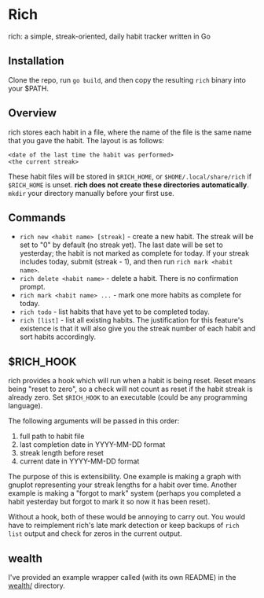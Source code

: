 # Rich
rich: a simple, streak-oriented, daily habit tracker written in Go

## Installation
Clone the repo, run ``go build``, and then copy the resulting ``rich`` binary
into your $PATH.

## Overview
rich stores each habit in a file, where the name of the file is the same name
that you gave the habit. The layout is as follows:
```
<date of the last time the habit was performed>
<the current streak>
```
These habit files will be stored in ``$RICH_HOME``, or ``$HOME/.local/share/rich``
if ``$RICH_HOME`` is unset. **rich does not create these directories automatically**.
``mkdir`` your directory manually before your first use.

## Commands
- ``rich new <habit name> [streak]`` - create a new habit.
The streak will be set to "0" by default (no streak yet). The last date will be
set to yesterday; the habit is not marked as complete for today. If your
streak includes today, submit (streak - 1), and then run ``rich mark <habit name>``.
- ``rich delete <habit name>`` - delete a habit. There is no confirmation prompt.
- ``rich mark <habit name> ...`` - mark one more habits as complete for today.
- ``rich todo`` - list habits that have yet to be completed today.
- ``rich [list]`` - list all existing habits. The justification for this feature's
existence is that it will also give you the streak number of each habit and
sort habits accordingly.

## $RICH_HOOK
rich provides a hook which will run when a habit is being reset. Reset means 
being "reset to zero", so a check will not count as reset if the habit streak 
is already zero. Set ``$RICH_HOOK`` to an executable (could be any programming
language).

The following arguments will be passed in this order:
1. full path to habit file
2. last completion date in YYYY-MM-DD format
3. streak length before reset
4. current date in YYYY-MM-DD format

The purpose of this is extensibility. One example is making a graph with
gnuplot representing your streak lengths for a habit over time. Another example
is making a "forgot to mark" system (perhaps you completed a habit yesterday
but forgot to mark it so now it has been reset).

Without a hook, both of these would be annoying to carry out. You would have to
reimplement rich's late mark detection or keep backups of ``rich list`` output
and check for zeros in the current output.

## wealth
I've provided an example wrapper called (with its own README) in the
[wealth/](https://github.com/michaelskyba/rich/tree/master/wealth) directory.
